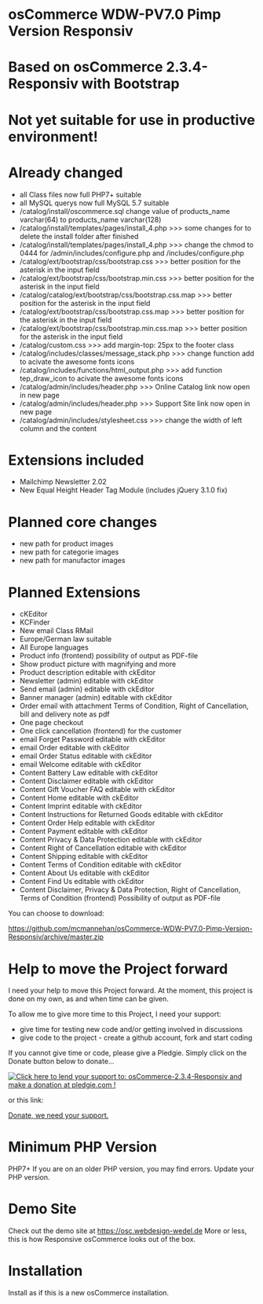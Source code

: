 osCommerce WDW-PV7.0 Pimp Version Responsiv
===========================================
Based on osCommerce 2.3.4-Responsiv with Bootstrap
==================================================
Not yet suitable for use in productive environment!
===================================================

Already changed
===============
- all Class files now full PHP7+ suitable
- all MySQL querys now full MySQL 5.7 suitable
- /catalog/install/oscommerce.sql change value of products_name varchar(64) to products_name varchar(128)
- /catalog/install/templates/pages/install_4.php >>> some changes for to delete the install folder after finished
- /catalog/install/templates/pages/install_4.php >>> change the chmod to 0444 for /admin/includes/configure.php and /includes/configure.php
- /catalog/ext/bootstrap/css/bootstrap.css >>> better position for the asterisk in the input field
- /catalog/ext/bootstrap/css/bootstrap.min.css >>> better position for the asterisk in the input field
- /catalog/catalog/ext/bootstrap/css/bootstrap.css.map >>> better position for the asterisk in the input field
- /catalog/ext/bootstrap/css/bootstrap.css.map >>> better position for the asterisk in the input field
- /catalog/ext/bootstrap/css/bootstrap.min.css.map >>> better position for the asterisk in the input field
- /catalog/custom.css >>> add margin-top: 25px to the footer class
- /catalog/includes/classes/message_stack.php >>> change function add to acivate the awesome fonts icons
- /catalog/includes/functions/html_output.php >>> add function tep_draw_icon to acivate the awesome fonts icons
- /catalog/admin/includes/header.php >>> Online Catalog link now open in new page 
- /catalog/admin/includes/header.php >>> Support Site link now open in new page
- /catalog/admin/includes/stylesheet.css >>> change the width of left column and the content

Extensions included
===================
- Mailchimp Newsletter 2.02
- New Equal Height Header Tag Module (includes jQuery 3.1.0 fix)

Planned core changes
====================
- new path for product images
- new path for categorie images
- new path for manufactor images

Planned Extensions
===================
- cKEditor
- KCFinder
- New email Class RMail
- Europe/German law suitable
- All Europe languages
- Product info (frontend) possibility of output as PDF-file
- Show product picture with magnifying and more
- Product description editable with ckEditor
- Newsletter (admin) editable with ckEditor
- Send email (admin) editable with ckEditor
- Banner manager (admin) editable with ckEditor
- Order email with attachment Terms of Condition, Right of Cancellation, bill and delivery note as pdf
- One page checkout
- One click cancellation (frontend) for the customer
- email Forget Password editable with ckEditor 			 
- email Order editable with ckEditor
- email Order Status editable with ckEditor
- email Welcome editable with ckEditor
- Content Battery Law editable with ckEditor
- Content Disclaimer editable with ckEditor
- Content Gift Voucher FAQ editable with ckEditor
- Content Home editable with ckEditor
- Content Imprint editable with ckEditor
- Content Instructions for Returned Goods editable with ckEditor
- Content Order Help editable with ckEditor
- Content Payment editable with ckEditor
- Content Privacy & Data Protection editable with ckEditor
- Content Right of Cancellation editable with ckEditor
- Content Shipping editable with ckEditor
- Content Terms of Condition editable with ckEditor
- Content About Us editable with ckEditor
- Content Find Us editable with ckEditor
- Content Disclaimer, Privacy & Data Protection, Right of Cancellation, Terms of Condition (frontend) Possibility of output as PDF-file

You can choose to download:

https://github.com/mcmannehan/osCommerce-WDW-PV7.0-Pimp-Version-Responsiv/archive/master.zip


Help to move the Project forward
================================
I need your help to move this Project forward. At the moment, this project is done on my own, as and when time can be given.  

To allow me to give more time to this Project, I need your support:

- give time for testing new code and/or getting involved in discussions
- give code to the project - create a github account, fork and start coding

If you cannot give time or code, please give a Pledgie.  Simply click on the Donate button below to donate...

<a target="_blank" href='https://pledgie.com/campaigns/33267'><img alt='Click here to lend your support to: osCommerce-2.3.4-Responsiv and make a donation at pledgie.com !' src='https://pledgie.com/campaigns/33267.png?skin_name=chrome' border='0' ></a>

or this link:

<a target="_blank" href='https://www.paypal.com/cgi-bin/webscr?cmd=_s-xclick&hosted_button_id=FLUDFVAR3BL4U'>Donate, we need your support.</a>

Minimum PHP Version
===================
PHP7+ If you are on an older PHP version, you may find errors.  Update your PHP version.

Demo Site
=========
Check out the demo site at https://osc.webdesign-wedel.de
More or less, this is how Responsive osCommerce looks out of the box.

Installation
============
Install as if this is a new osCommerce installation.
